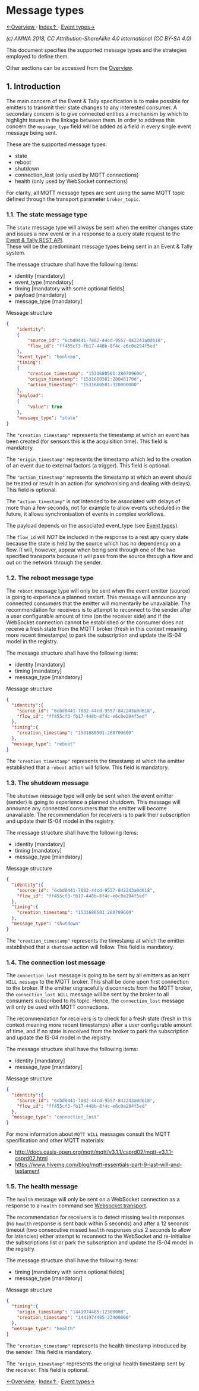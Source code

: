 # Message types
[←Overview ](1.0._Overview.md) · [ Index↑ ](..) · [Event types→](3.0._Event_types.md)

_(c) AMWA 2018, CC Attribution-ShareAlike 4.0 International (CC BY-SA 4.0)_

This document specifies the supported message types and the strategies employed to define them.

Other sections can be accessed from the [Overview](1.0._Overview.md).

## 1. Introduction

The main concern of the Event & Tally specification is to make possible for emitters to transmit their state changes to any interested consumer.
A secondary concern is to give connected entities a mechanism by which to highlight issues in the linkage between them. In order to address this concern the `message_type` field will be added as a field in every single event message being sent.

These are the supported message types:

* state
* reboot
* shutdown
* connection_lost (only used by MQTT connections)
* health (only used by WebSocket connections)

For clarity, all MQTT message types are sent using the same MQTT topic defined through the transport parameter `broker_topic`.

### 1.1. The state message type

The `state` message type will always be sent when the emitter changes state and issues a new event or in a response to a query state request to the [Event & Tally REST API](6.0._Event_and_tally_rest_api.md).  
These will be the predominant message types being sent in an Event & Tally system.

The message structure shall have the following items:

* identity [mandatory]
* event_type [mandatory]
* timing [mandatory with some optional fields]
* payload [mandatory]
* message_type [mandatory]

Message structure

```json
{
    "identity":
    {
        "source_id": "6cbd0441-7882-44cd-9557-842243a0d618",
        "flow_id": "ff455cf3-fb17-448b-8f4c-e6c0e294f5ed"
    },
    "event_type": "boolean",
    "timing":
    {
        "creation_timestamp": "1531680501:280709600",
        "origin_timestamp": "1531680501:280401700",
        "action_timestamp": "1531680501:320000000"
    },
    "payload":
    {
        "value": true
    },
    "message_type": "state"
}
```

The `"creation_timestamp"` represents the timestamp at which an event has been created (for sensors this is the acquisition time). This field is mandatory.  

The `"origin_timestamp"` represents the timestamp which led to the creation of an event due to external factors (a trigger). This field is optional.  

The `"action_timestamp"` represents the timestamp at which an event should be treated or result in an action (for synchronising and dealing with delays). This field is optional.

The `"action_timestamp"` is not intended to be associated with delays of more than a few seconds, not for example to allow events scheduled in the future, it allows synchronisation of events in complex workflows.

The payload depends on the associated event_type (see [Event types](3.0._Event_types.md)).

The `flow_id` will _NOT_ be included in the response to a rest apy query state because the state is held by the source which has no dependency on a flow. It will, however, appear when being sent through one of the two specified transports because it will pass from the source through a flow and out on the network through the sender.

### 1.2. The reboot message type

The `reboot` message type will only be sent when the event emitter (source) is going to experience a planned restart. This message will announce any connected consumers that the emitter will momentarily be unavailable. The recommendation for receivers is to attempt to reconnect to the sender after a user configurable amount of time (on the receiver side) and if the WebSocket connection cannot be established or the consumer does not receive a fresh state from the MQTT broker (fresh in this context meaning more recent timestamps) to park the subscription and update the IS-04 model in the registry.

The message structure shall have the following items:

* identity [mandatory]
* timing [mandatory]
* message_type [mandatory]

Message structure

```json
{
  "identity":{
    "source_id": "6cbd0441-7882-44cd-9557-842243a0d618",
    "flow_id": "ff455cf3-fb17-448b-8f4c-e6c0e294f5ed"
  },
  "timing":{
    "creation_timestamp": "1531680501:280709600"
  },
  "message_type": "reboot"
}
```

The `"creation_timestamp"` represents the timestamp at which the emitter established that a `reboot` action will follow. This field is mandatory.

### 1.3. The shutdown message

The `shutdown` message type will only be sent when the event emitter (sender) is going to experience a planned shutdown. This message will announce any connected consumers that the emitter will become unavailable. The recommendation for receivers is to park their subscription and update their IS-04 model in the registry.

The message structure shall have the following items:

* identity [mandatory]
* timing [mandatory]
* message_type [mandatory]

Message structure

```json
{
  "identity":{
    "source_id": "6cbd0441-7882-44cd-9557-842243a0d618",
    "flow_id": "ff455cf3-fb17-448b-8f4c-e6c0e294f5ed"
  },
  "timing":{
    "creation_timestamp": "1531680501:280709600"
  },
  "message_type": "shutdown"
}
```

The `"creation_timestamp"` represents the timestamp at which the emitter established that a `shutdown` action will follow. This field is mandatory.

### 1.4. The connection lost message

The `connection_lost` message is going to be sent by all emitters as an `MQTT WILL message` to the MQTT broker. This shall be done upon first connection to the broker.
If the emitter ungracefully disconnects from the MQTT broker, the `connection_lost WILL` message will be sent by the broker to all consumers subscribed to its topic. Hence, the `connection_lost` message will only be used with MQTT connections.  

The recommendation for receivers is to check for a fresh state (fresh in this context meaning more recent timestamps) after a user configurable amount of time, and if no state is received from the broker to park the subscription and update the IS-04 model in the registry.

The message structure shall have the following items:

* identity [mandatory]
* message_type [mandatory]

Message structure

```json
{
  "identity":{
    "source_id": "6cbd0441-7882-44cd-9557-842243a0d618",
    "flow_id": "ff455cf3-fb17-448b-8f4c-e6c0e294f5ed"
  },
  "message_type": "connection_lost"
}
```

For more information about `MQTT WILL` messages consult the MQTT specification and other MQTT materials:

* http://docs.oasis-open.org/mqtt/mqtt/v3.1.1/csprd02/mqtt-v3.1.1-csprd02.html
* https://www.hivemq.com/blog/mqtt-essentials-part-9-last-will-and-testament

### 1.5. The health message

The `health` message will only be sent on a WebSocket connection as a response to a `health` command see [Websocket transport](5.2._Transport_-_Websocket.md).

The recommendation for receivers is to detect missing `health` responses (no `health` response is sent back within 5 seconds) and after a 12 seconds timeout (two consecutive missed `health` responses plus 2 seconds to allow for latencies) either attempt to reconnect to the WebSocket and re-initialise the subscriptions list or park the subscription and update the IS-04 model in the registry.

The message structure shall have the following items:

* timing [mandatory with some optional fields]
* message_type [mandatory]

Message structure

```json
{  
  "timing":{
    "origin_timestamp": "1441974485:12300000",
    "creation_timestamp": "1441974485:23400000"
  },
  "message_type": "health"
}
```

The `"creation_timestamp"` represents the health timestamp introduced by the sender. This field is mandatory.  

The `"origin_timestamp"` represents the original health timestamp sent by the receiver. This field is optional.  

[←Overview ](1.0._Overview.md) · [ Index↑ ](..) · [Event types→](3.0._Event_types.md)
